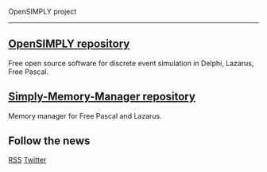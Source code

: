 OpenSIMPLY project
******************

## [OpenSIMPLY repository](https://github.com/opensimply/OpenSIMPLY)
Free open source software for discrete event simulation in Delphi, Lazarus, Free Pascal.


## [Simply-Memory-Manager repository](https://github.com/opensimply/Simply-Memory-Manager)
Memory manager for Free Pascal and Lazarus. 

## Follow the news 

[RSS](https://opensimply.org/feed.php) 
[Twitter](https://www.twitter.com/OpenSIMPLY)
